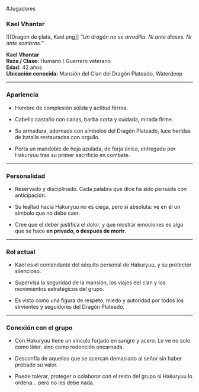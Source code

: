 #Jugadores
### **Kael Vhantar**

![[Dragon de plata, Kael.png]]
_“Un dragón no se arrodilla. Ni ante dioses. Ni ante sombras.”_

**Kael Vhantar**  
**Raza / Clase:** Humano / Guerrero veterano  
**Edad:** 42 años  
**Ubicación conocida:** Mansión del Clan del Dragón Plateado, Waterdeep

---

### Apariencia

- Hombre de complexión sólida y actitud férrea.
    
- Cabello castaño con canas, barba corta y cuidada, mirada firme.
    
- Su armadura, adornada con símbolos del Dragón Plateado, luce heridas de batalla restauradas con orgullo.
    
- Porta un mandoble de hoja azulada, de forja única, entregado por Hakuryuu tras su primer sacrificio en combate.
    

---

### Personalidad

- Reservado y disciplinado. Cada palabra que dice ha sido pensada con anticipación.
    
- Su lealtad hacia Hakuryuu no es ciega, pero sí absoluta: ve en él un símbolo que no debe caer.
    
- Cree que el deber justifica el dolor, y que mostrar emociones es algo que se hace **en privado, o después de morir**.
    

---

### Rol actual

- Kael es el comandante del séquito personal de Hakuryuu, y su protector silencioso.
    
- Supervisa la seguridad de la mansión, los viajes del clan y los movimientos estratégicos del grupo.
    
- Es visto como una figura de respeto, miedo y autoridad por todos los sirvientes y seguidores del Dragón Plateado.
    

---

### Conexión con el grupo

- Con Hakuryuu tiene un vínculo forjado en sangre y acero. Lo ve no solo como líder, sino como redención encarnada.
    
- Desconfía de aquellos que se acercan demasiado al señor sin haber probado su valor.
    
- Puede tolerar, proteger o colaborar con el resto del grupo si Hakuryuu lo ordena… pero no les debe nada.